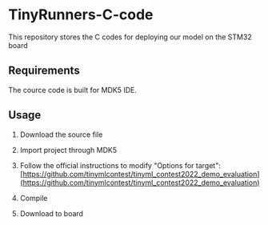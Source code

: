# TinyRunners-C-code
This repository stores the C codes for deploying our model on the STM32 board

## Requirements

The cource code is built for MDK5 IDE.

## Usage

1. Download the source file

2. Import project through MDK5  

3. Follow the official instructions to modify "Options for target":[https://github.com/tinymlcontest/tinyml_contest2022_demo_evaluation](https://github.com/tinymlcontest/tinyml_contest2022_demo_evaluation)

4. Compile  

5. Download to board  
